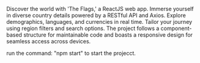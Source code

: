 Discover the world with 'The Flags,' a ReactJS web app. Immerse yourself in diverse country details powered by a RESTful API and Axios. Explore demographics, languages, and currencies in real time. Tailor your journey using region filters and search options. The project follows a component-based structure for maintainable code and boasts a responsive design for seamless access across devices.

run the command:
"npm start" to start the projecct.
